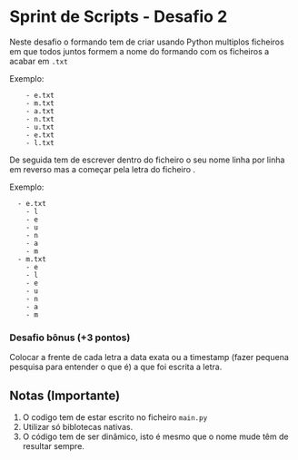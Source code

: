 # Sprint de Scripts - Desafio 2

Neste desafio o formando tem de criar usando Python multiplos ficheiros em que todos juntos formem a nome do formando com os ficheiros a acabar em `.txt`

Exemplo:
```
    - e.txt
    - m.txt
    - a.txt
    - n.txt
    - u.txt
    - e.txt
    - l.txt
```

De seguida tem de escrever dentro do ficheiro o seu nome linha por linha em reverso mas a começar pela letra do ficheiro .

Exemplo:
```
  - e.txt
    - l
    - e
    - u
    - n
    - a
    - m
  - m.txt
    - e
    - l
    - e
    - u
    - n
    - a
    - m
```

### Desafio bônus (+3 pontos)
Colocar a frente de cada letra a data exata ou a timestamp (fazer pequena pesquisa para entender o que é) a que foi escrita a letra.


## Notas (Importante)

1. O codigo tem de estar escrito no ficheiro `main.py`
1. Utilizar só biblotecas nativas.
1. O código tem de ser dinâmico, isto é mesmo que o nome mude têm de resultar sempre.
